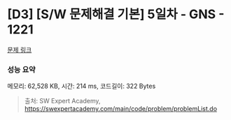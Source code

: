 # [D3] [S/W 문제해결 기본] 5일차 - GNS - 1221 

[문제 링크](https://swexpertacademy.com/main/code/problem/problemDetail.do?contestProbId=AV14jJh6ACYCFAYD) 

### 성능 요약

메모리: 62,528 KB, 시간: 214 ms, 코드길이: 322 Bytes



> 출처: SW Expert Academy, https://swexpertacademy.com/main/code/problem/problemList.do